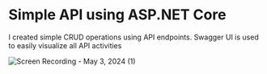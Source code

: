 # Simple API using ASP.NET Core
I created simple CRUD operations using API endpoints. Swagger UI is used to easily visualize all API activities





![Screen Recording - May 3, 2024 (1)](https://github.com/OdilBobosodikov/WEB-CRUD-API/assets/110328500/1182531b-dec2-402f-afc9-c4175ed8a3bc)
